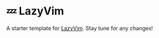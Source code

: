 # 💤 LazyVim

A starter template for [LazyVim](https://github.com/LazyVim/LazyVim).
Stay tune for any changes!
